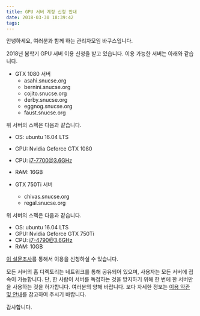 ```yaml
---
title: GPU 서버 계정 신청 안내
date: 2018-03-30 18:39:42
tags:
---
```


안녕하세요, 여러분과 함께 하는 관리자모임 바쿠스입니다.

2018년 봄학기 GPU 서버 이용 신청을 받고 있습니다. 이용 가능한 서버는 아래와 같습니다.

- GTX 1080 서버
  - asahi.snucse.org
  - bernini.snucse.org
  - cojito.snucse.org
  - derby.snucse.org
  - eggnog.snucse.org
  - faust.snucse.org

위 서버의 스펙은 다음과 같습니다.

- OS: ubuntu 16.04 LTS
- GPU: Nvidia Geforce GTX 1080
- CPU: i7-7700@3.6GHz
- RAM: 16GB

- GTX 750Ti 서버
  - chivas.snucse.org
  - regal.snucse.org

위 서버의 스펙은 다음과 같습니다.

- OS: ubuntu 16.04 LTS
- GPU: Nvidia Geforce GTX 750Ti
- CPU: i7-4790@3.6GHz
- RAM: 10GB

[이 설문조사](https://goo.gl/forms/rjasPbkMaucFZjx23)를 통해서 이용을 신청하실 수 있습니다.

모든 서버의 홈 디렉토리는 네트워크를 통해 공유되어 있으며, 사용자는 모든 서버에 접속이 가능합니다. 단, 한 사람이 서버를 독점하는 것을 방지하기 위해 한 번에 한 서버만을 사용하는 것을 허가합니다. 여러분의 양해 바랍니다. 보다 자세한 정보는 [이용 약관 및 안내](https://bacchus.snucse.org/etc/20180330-gpu-server/)를 참고하여 주시기 바랍니다.

감사합니다.
